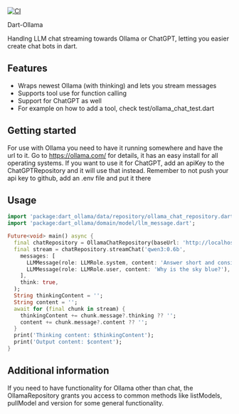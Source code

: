 [![CI](https://github.com/brynjen/dart-ollama/actions/workflows/ci.yaml/badge.svg)](https://github.com/brynjen/dart-ollama/actions/workflows/ci.yaml)

Dart-Ollama

Handlng LLM chat streaming towards Ollama or ChatGPT, letting you easier create
chat bots in dart.

## Features

* Wraps newest Ollama (with thinking) and lets you stream messages
* Supports tool use for function calling
* Support for ChatGPT as well
* For example on how to add a tool, check test/ollama_chat_test.dart

## Getting started
For use with Ollama you need to have it running somewhere and have the url to it.
Go to https://ollama.com/ for details, it has an easy install for all operating systems.
If you want to use it for ChatGPT, add an apiKey to the ChatGPTRepository and it will use
that instead. Remember to not push your api key to github, add an .env file and put it there

## Usage

```dart
import 'package:dart_ollama/data/repository/ollama_chat_repository.dart';
import 'package:dart_ollama/domain/model/llm_message.dart';

Future<void> main() async {
  final chatRepository = OllamaChatRepository(baseUrl: 'http://localhost:11434');
  final stream = chatRepository.streamChat('qwen3:0.6b',
    messages: [
      LLMMessage(role: LLMRole.system, content: 'Answer short and consise'),
      LLMMessage(role: LLMRole.user, content: 'Why is the sky blue?'),
    ],
    think: true,
  );
  String thinkingContent = '';
  String content = '';
  await for (final chunk in stream) {
    thinkingContent += chunk.message?.thinking ?? '';
    content += chunk.message?.content ?? '';
  }
  print('Thinking content: $thinkingContent');
  print('Output content: $content');
}
```

## Additional information
If you need to have functionality for Ollama other than chat, the OllamaRepository grants you access to common methods
like listModels, pullModel and version for some general functionality.